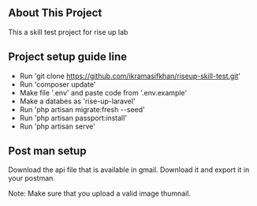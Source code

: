 
## About This Project
This a skill test project for rise up lab

## Project setup guide line
- Run 'git clone https://github.com/ikramasifkhan/riseup-skill-test.git'
- Run 'composer update'
- Make file '.env' and paste code from '.env.example'
- Make a databes as 'rise-up-laravel'
- Run 'php artisan migrate:fresh --seed'
- Run 'php artisan passport:install'
- Run 'php artisan serve'

## Post man setup

Download the api file that is available in gmail. Download it and export it in your postman.

Note: Make sure that you upload a valid image thumnail.